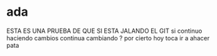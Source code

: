 # ada
ESTA ES UNA PRUEBA DE QUE SI ESTA JALANDO EL GIT
si continuo haciendo cambios continua cambiando ?
por cierto hoy toca ir a ahacer pata 